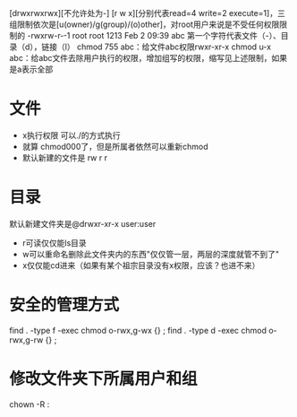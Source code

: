 [drwxrwxrwx][不允许处为-]
[r w x][分别代表read=4 write=2 execute=1]，三组限制依次是[u(owner)/g(group)/(o)other]，对root用户来说是不受任何权限限制的
-rwxrw-r‐-1 root root 1213 Feb 2 09:39 abc
第一个字符代表文件（-）、目录（d），链接（l）
chmod 755 abc：给文件abc权限rwxr-xr-x
chmod u-x abc：给abc文件去除用户执行的权限，增加组写的权限，缩写见上述限制，如果是a表示全部
# 文件
- x执行权限 可以./的方式执行
- 就算 chmod000了，但是所属者依然可以重新chmod
- 默认新建的文件是 rw r r

# 目录
默认新建文件夹是@drwxr-xr-x user:user
- r可读仅仅能ls目录
- w可以重命名删除此文件夹内的东西"仅仅管一层，两层的深度就管不到了"
- x仅仅能cd进来（如果有某个祖宗目录没有x权限，应该？也进不来）

# 安全的管理方式
find . -type f -exec chmod o-rwx,g-wx {} \;
find . -type d -exec chmod o-rwx,g-rw {} \;

# 修改文件夹下所属用户和组
chown -R <user>:<group> <folder>